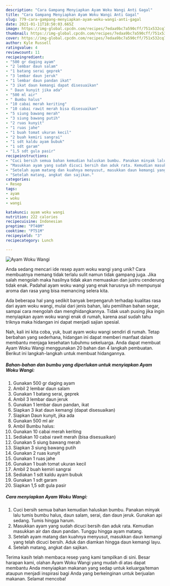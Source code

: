 ```yaml
---
description: "Cara Gampang Menyiapkan Ayam Woku Wangi Anti Gagal"
title: "Cara Gampang Menyiapkan Ayam Woku Wangi Anti Gagal"
slug: 779-cara-gampang-menyiapkan-ayam-woku-wangi-anti-gagal
date: 2021-01-11T18:50:03.665Z
image: https://img-global.cpcdn.com/recipes/7edaa9bc7a590cff/751x532cq70/ayam-woku-wangi-foto-resep-utama.jpg
thumbnail: https://img-global.cpcdn.com/recipes/7edaa9bc7a590cff/751x532cq70/ayam-woku-wangi-foto-resep-utama.jpg
cover: https://img-global.cpcdn.com/recipes/7edaa9bc7a590cff/751x532cq70/ayam-woku-wangi-foto-resep-utama.jpg
author: Kyle Russell
ratingvalue: 4
reviewcount: 11
recipeingredient:
- "500 gr daging ayam"
- "2 lembar daun salam"
- "1 batang serai geprek"
- "3 lembar daun jeruk"
- "1 lembar daun pandan ikat"
- "3 ikat daun kemangi dapat disesuaikan"
- " Daun kunyit jika ada"
- "500 ml air"
- " Bumbu halus"
- "10 cabai merah keriting"
- "10 cabai rawit merah bisa disesuaikan"
- "5 siung bawang merah"
- "3 siung bawang putih"
- "2 ruas kunyit"
- "1 ruas jahe"
- "1 buah tomat ukuran kecil"
- "2 buah kemiri sangrai"
- "1 sdt kaldu ayam bubuk"
- "1 sdt garam"
- "1,5 sdt gula pasir"
recipeinstructions:
- "Cuci bersih semua bahan kemudian haluskan bumbu. Panakan minyak lalu tumis bumbu halus, daun salam, serai, dan daun jeruk. Gunakan api sedang. Tumis hingga harum."
- "Masukkan ayam yang sudah dicuci bersih dan aduk rata. Kemudian masukkan air dan daun pandan. Tunggu hingga ayam matang."
- "Setelah ayam matang dan kuahnya menyusut, masukkan daun kemangi yang telah dicuci bersih. Aduk dan diamkan hingga daun kemangi layu."
- "Setelah matang, angkat dan sajikan."
categories:
- Resep
tags:
- ayam
- woku
- wangi

katakunci: ayam woku wangi 
nutrition: 222 calories
recipecuisine: Indonesian
preptime: "PT40M"
cooktime: "PT51M"
recipeyield: "3"
recipecategory: Lunch

---
```



![Ayam Woku Wangi](https://img-global.cpcdn.com/recipes/7edaa9bc7a590cff/751x532cq70/ayam-woku-wangi-foto-resep-utama.jpg)

Anda sedang mencari ide resep ayam woku wangi yang unik? Cara membuatnya memang tidak terlalu sulit namun tidak gampang juga. Jika salah mengolah maka hasilnya tidak akan memuaskan dan justru cenderung tidak enak. Padahal ayam woku wangi yang enak harusnya sih mempunyai aroma dan rasa yang bisa memancing selera kita.

Ada beberapa hal yang sedikit banyak berpengaruh terhadap kualitas rasa dari ayam woku wangi, mulai dari jenis bahan, lalu pemilihan bahan segar, sampai cara mengolah dan menghidangkannya. Tidak usah pusing jika ingin menyiapkan ayam woku wangi enak di rumah, karena asal sudah tahu triknya maka hidangan ini dapat menjadi sajian spesial.




Nah, kali ini kita coba, yuk, buat ayam woku wangi sendiri di rumah. Tetap berbahan yang sederhana, hidangan ini dapat memberi manfaat dalam membantu menjaga kesehatan tubuhmu sekeluarga. Anda dapat membuat Ayam Woku Wangi menggunakan 20 bahan dan 4 langkah pembuatan. Berikut ini langkah-langkah untuk membuat hidangannya.

<!--inarticleads1-->

##### Bahan-bahan dan bumbu yang diperlukan untuk menyiapkan Ayam Woku Wangi:

1. Gunakan 500 gr daging ayam
1. Ambil 2 lembar daun salam
1. Gunakan 1 batang serai, geprek
1. Ambil 3 lembar daun jeruk
1. Gunakan 1 lembar daun pandan, ikat
1. Siapkan 3 ikat daun kemangi (dapat disesuaikan)
1. Siapkan  Daun kunyit, jika ada
1. Gunakan 500 ml air
1. Ambil  Bumbu halus:
1. Gunakan 10 cabai merah keriting
1. Sediakan 10 cabai rawit merah (bisa disesuaikan)
1. Gunakan 5 siung bawang merah
1. Siapkan 3 siung bawang putih
1. Gunakan 2 ruas kunyit
1. Gunakan 1 ruas jahe
1. Gunakan 1 buah tomat ukuran kecil
1. Ambil 2 buah kemiri sangrai
1. Sediakan 1 sdt kaldu ayam bubuk
1. Gunakan 1 sdt garam
1. Siapkan 1,5 sdt gula pasir




<!--inarticleads2-->

##### Cara menyiapkan Ayam Woku Wangi:

1. Cuci bersih semua bahan kemudian haluskan bumbu. Panakan minyak lalu tumis bumbu halus, daun salam, serai, dan daun jeruk. Gunakan api sedang. Tumis hingga harum.
1. Masukkan ayam yang sudah dicuci bersih dan aduk rata. Kemudian masukkan air dan daun pandan. Tunggu hingga ayam matang.
1. Setelah ayam matang dan kuahnya menyusut, masukkan daun kemangi yang telah dicuci bersih. Aduk dan diamkan hingga daun kemangi layu.
1. Setelah matang, angkat dan sajikan.




Terima kasih telah membaca resep yang kami tampilkan di sini. Besar harapan kami, olahan Ayam Woku Wangi yang mudah di atas dapat membantu Anda menyiapkan makanan yang sedap untuk keluarga/teman ataupun menjadi inspirasi bagi Anda yang berkeinginan untuk berjualan makanan. Selamat mencoba!
